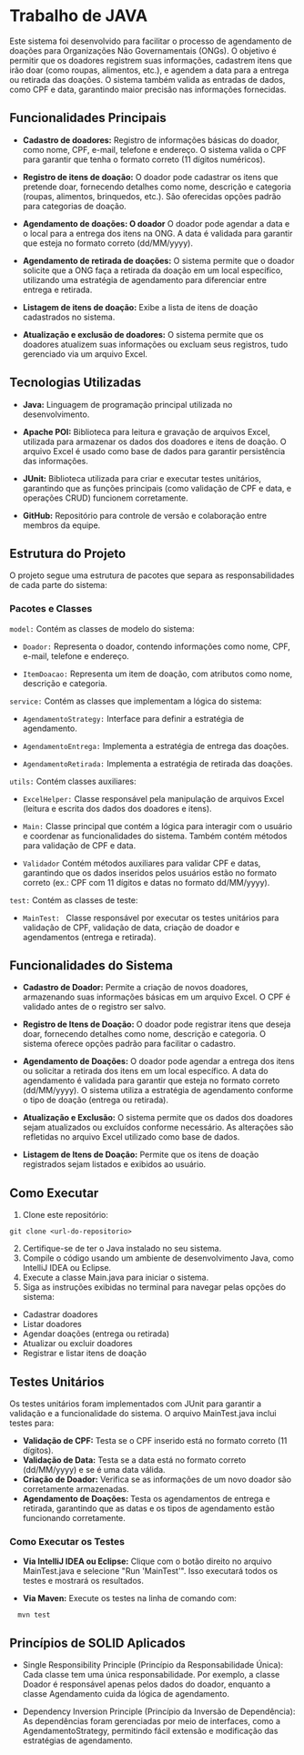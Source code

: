 # Trabalho de JAVA
Este sistema foi desenvolvido para facilitar o processo de agendamento de doações para Organizações Não Governamentais (ONGs). O objetivo é permitir que os doadores registrem suas informações, cadastrem itens que irão doar (como roupas, alimentos, etc.), e agendem a data para a entrega ou retirada das doações. O sistema também valida as entradas de dados, como CPF e data, garantindo maior precisão nas informações fornecidas.

## Funcionalidades Principais
- **Cadastro de doadores:** Registro de informações básicas do doador, como nome, CPF, e-mail, telefone e endereço. O sistema valida o CPF para garantir que tenha o formato correto (11 dígitos numéricos).

- **Registro de itens de doação:** O doador pode cadastrar os itens que pretende doar, fornecendo detalhes como nome, descrição e categoria (roupas, alimentos, brinquedos, etc.). São oferecidas opções padrão para categorias de doação.

- **Agendamento de doações: O doador** O doador pode agendar a data e o local para a entrega dos itens na ONG. A data é validada para garantir que esteja no formato correto (dd/MM/yyyy).

- **Agendamento de retirada de doações:** O sistema permite que o doador solicite que a ONG faça a retirada da doação em um local específico, utilizando uma estratégia de agendamento para diferenciar entre entrega e retirada.

- **Listagem de itens de doação:** Exibe a lista de itens de doação cadastrados no sistema.

- **Atualização e exclusão de doadores:** O sistema permite que os doadores atualizem suas informações ou excluam seus registros, tudo gerenciado via um arquivo Excel.

## Tecnologias Utilizadas
- **Java:** Linguagem de programação principal utilizada no desenvolvimento.

- **Apache POI:** Biblioteca para leitura e gravação de arquivos Excel, utilizada para armazenar os dados dos doadores e itens de doação. O arquivo Excel é usado como base de dados para garantir persistência das informações.

- **JUnit:** Biblioteca utilizada para criar e executar testes unitários, garantindo que as funções principais (como validação de CPF e data, e operações CRUD) funcionem corretamente. 

- **GitHub:** Repositório para controle de versão e colaboração entre membros da equipe.

## Estrutura do Projeto
O projeto segue uma estrutura de pacotes que separa as responsabilidades de cada parte do sistema:

### Pacotes e Classes
`model:` Contém as classes de modelo do sistema:

- `Doador:` Representa o doador, contendo informações como nome, CPF, e-mail, telefone e endereço.

- `ItemDoacao:` Representa um item de doação, com atributos como nome, descrição e categoria.

`service:` Contém as classes que implementam a lógica do sistema:

- `AgendamentoStrategy:` Interface para definir a estratégia de agendamento.

- `AgendamentoEntrega:` Implementa a estratégia de entrega das doações.

- `AgendamentoRetirada:` Implementa a estratégia de retirada das doações.

`utils:` Contém classes auxiliares:

- `ExcelHelper:` Classe responsável pela manipulação de arquivos Excel (leitura e escrita dos dados dos doadores e itens).

- `Main:` Classe principal que contém a lógica para interagir com o usuário e coordenar as funcionalidades do sistema. Também contém métodos para validação de CPF e data.

- `Validador` Contém métodos auxiliares para validar CPF e datas, garantindo que os dados inseridos pelos usuários estão no formato correto (ex.: CPF com 11 dígitos e datas no formato dd/MM/yyyy).

`test:` Contém as classes de teste:

  - `MainTest: ` Classe responsável por executar os testes unitários para validação de CPF, validação de data, criação de doador e agendamentos (entrega e retirada).

## Funcionalidades do Sistema
- **Cadastro de Doador:** Permite a criação de novos doadores, armazenando suas informações básicas em um arquivo Excel. O CPF é validado antes de o registro ser salvo.

- **Registro de Itens de Doação:** O doador pode registrar itens que deseja doar, fornecendo detalhes como nome, descrição e categoria. O sistema oferece opções padrão para facilitar o cadastro.

- **Agendamento de Doações:** O doador pode agendar a entrega dos itens ou solicitar a retirada dos itens em um local específico. A data do agendamento é validada para garantir que esteja no formato correto (dd/MM/yyyy). O sistema utiliza a estratégia de agendamento conforme o tipo de doação (entrega ou retirada).

- **Atualização e Exclusão:** O sistema permite que os dados dos doadores sejam atualizados ou excluídos conforme necessário. As alterações são refletidas no arquivo Excel utilizado como base de dados.

- **Listagem de Itens de Doação:** Permite que os itens de doação registrados sejam listados e exibidos ao usuário.

## Como Executar
1. Clone este repositório:

```
git clone <url-do-repositorio>
```
2. Certifique-se de ter o Java instalado no seu sistema.
3. Compile o código usando um ambiente de desenvolvimento Java, como IntelliJ IDEA ou Eclipse.
4. Execute a classe Main.java para iniciar o sistema.
5. Siga as instruções exibidas no terminal para navegar pelas opções do sistema:
  - Cadastrar doadores
  - Listar doadores
  - Agendar doações (entrega ou retirada)
  - Atualizar ou excluir doadores
  - Registrar e listar itens de doação

## Testes Unitários

Os testes unitários foram implementados com JUnit para garantir a validação e a funcionalidade do sistema. O arquivo MainTest.java inclui testes para:

- **Validação de CPF:** Testa se o CPF inserido está no formato correto (11 dígitos).
- **Validação de Data:** Testa se a data está no formato correto (dd/MM/yyyy) e se é uma data válida.
- **Criação de Doador:** Verifica se as informações de um novo doador são corretamente armazenadas.
- **Agendamento de Doações:** Testa os agendamentos de entrega e retirada, garantindo que as datas e os tipos de agendamento estão funcionando corretamente.
  
### Como Executar os Testes
- **Via IntelliJ IDEA ou Eclipse:** Clique com o botão direito no arquivo MainTest.java e selecione "Run 'MainTest'". Isso executará todos os testes e mostrará os resultados.

- **Via Maven:** Execute os testes na linha de comando com:

```
  mvn test
```
## Princípios de SOLID Aplicados

- Single Responsibility Principle (Princípio da Responsabilidade Única): Cada classe tem uma única responsabilidade. Por exemplo, a classe Doador é responsável apenas pelos dados do doador, enquanto a classe Agendamento cuida da lógica de agendamento.
  
- Dependency Inversion Principle (Princípio da Inversão de Dependência): As dependências foram gerenciadas por meio de interfaces, como a AgendamentoStrategy, permitindo fácil extensão e modificação das estratégias de agendamento.
